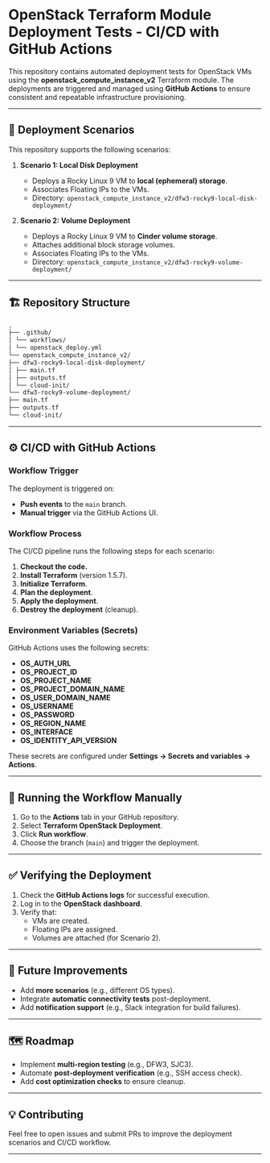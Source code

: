 # OpenStack Terraform Module Deployment Tests - CI/CD with GitHub Actions

This repository contains automated deployment tests for OpenStack VMs using the **openstack_compute_instance_v2** Terraform module. The deployments are triggered and managed using **GitHub Actions** to ensure consistent and repeatable infrastructure provisioning.

---

## 🚀 Deployment Scenarios

This repository supports the following scenarios:

1. **Scenario 1: Local Disk Deployment**
   - Deploys a Rocky Linux 9 VM to **local (ephemeral) storage**.
   - Associates Floating IPs to the VMs.
   - Directory: `openstack_compute_instance_v2/dfw3-rocky9-local-disk-deployment/`

2. **Scenario 2: Volume Deployment**
   - Deploys a Rocky Linux 9 VM to **Cinder volume storage**.
   - Attaches additional block storage volumes.
   - Associates Floating IPs to the VMs.
   - Directory: `openstack_compute_instance_v2/dfw3-rocky9-volume-deployment/`

---

## 🏗️ Repository Structure

```markdown
.
├── .github/
│ └── workflows/
│ └── openstack_deploy.yml
└── openstack_compute_instance_v2/
├── dfw3-rocky9-local-disk-deployment/
│ ├── main.tf
│ ├── outputs.tf
│ └── cloud-init/
└── dfw3-rocky9-volume-deployment/
├── main.tf
├── outputs.tf
└── cloud-init/

```

---

## ⚙️ CI/CD with GitHub Actions

### Workflow Trigger

The deployment is triggered on:

- **Push events** to the `main` branch.
- **Manual trigger** via the GitHub Actions UI.

### Workflow Process

The CI/CD pipeline runs the following steps for each scenario:

1. **Checkout the code.**
2. **Install Terraform** (version 1.5.7).
3. **Initialize Terraform**.
4. **Plan the deployment**.
5. **Apply the deployment**.
6. **Destroy the deployment** (cleanup).

### Environment Variables (Secrets)

GitHub Actions uses the following secrets:

- **OS_AUTH_URL**
- **OS_PROJECT_ID**
- **OS_PROJECT_NAME**
- **OS_PROJECT_DOMAIN_NAME**
- **OS_USER_DOMAIN_NAME**
- **OS_USERNAME**
- **OS_PASSWORD**
- **OS_REGION_NAME**
- **OS_INTERFACE**
- **OS_IDENTITY_API_VERSION**

These secrets are configured under **Settings → Secrets and variables → Actions**.

---

## 📝 Running the Workflow Manually

1. Go to the **Actions** tab in your GitHub repository.
2. Select **Terraform OpenStack Deployment**.
3. Click **Run workflow**.
4. Choose the branch (`main`) and trigger the deployment.

---

## ✅ Verifying the Deployment

1. Check the **GitHub Actions logs** for successful execution.
2. Log in to the **OpenStack dashboard**.
3. Verify that:
   - VMs are created.
   - Floating IPs are assigned.
   - Volumes are attached (for Scenario 2).

---

## 🌟 Future Improvements

- Add **more scenarios** (e.g., different OS types).
- Integrate **automatic connectivity tests** post-deployment.
- Add **notification support** (e.g., Slack integration for build failures).

---

## 🗺️ Roadmap

- Implement **multi-region testing** (e.g., DFW3, SJC3).
- Automate **post-deployment verification** (e.g., SSH access check).
- Add **cost optimization checks** to ensure cleanup.

---

## 💡 Contributing

Feel free to open issues and submit PRs to improve the deployment scenarios and CI/CD workflow.

---
